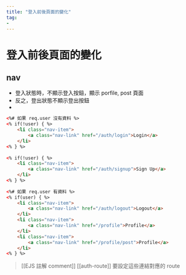```yaml
---
title: "登入前後頁面的變化"
tag: 
- 
---
```

# 登入前後頁面的變化


## nav
- 登入狀態時，不顯示登入按鈕，顯示 porfile, post 頁面
- 反之，登出狀態不顯示登出按鈕
- 
```html
<%# 如果 req.user 沒有資料 %>
<% if(!user) { %>
	<li class="nav-item">
		<a class="nav-link" href="/auth/login">Login</a>
	</li>
<% } %>
	
<% if(!user) { %>
	<li class="nav-item">
		<a class="nav-link" href="/auth/signup">Sign Up</a>
	</li>
<% } %>
	
<%# 如果 req.user 有資料 %>
<% if(user) { %>
	<li class="nav-item">
		<a class="nav-link" href="/auth/logout">Logout</a>
	</li>
	<li class="nav-item">
		<a class="nav-link" href="/profile">Profile</a>
	</li>
	<li class="nav-item">
		<a class="nav-link" href="/profile/post">Profile</a>
	</li>
<% } %>

```
>[[EJS 註解 comment]]
>[[auth-route]] 要設定這些連結對應的 route